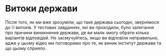 # Витоки держави

Після того, як ми вже зрозуміли, що таке держава сьогодні, звернімося до її витоків. У тестових завданнях, які ви проходили, було запитання про причини виникнення держави, де ви мали змогу обрати кілька варіантів відповідей. Не засмучуйтесь, якщо ви відповіли неправильно, адже у цьому відео ми поговоримо про те, як виник інститут держави та що цьому сприяло.